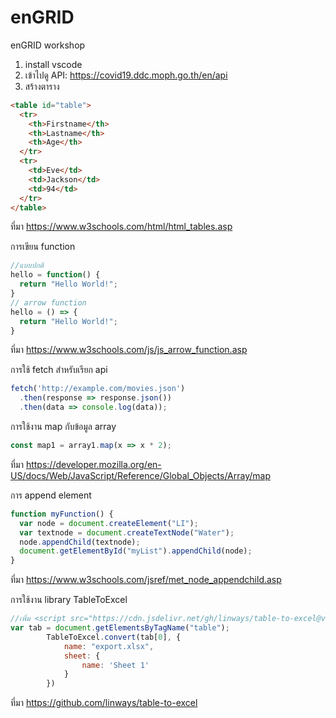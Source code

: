 # enGRID
enGRID workshop
1. install vscode
2. เข้าไปดู API: https://covid19.ddc.moph.go.th/en/api
3. สร้างตาราง
```html
<table id="table">
  <tr>
    <th>Firstname</th>
    <th>Lastname</th>
    <th>Age</th>
  </tr>
  <tr>
    <td>Eve</td>
    <td>Jackson</td>
    <td>94</td>
  </tr>
</table>
```
ที่มา https://www.w3schools.com/html/html_tables.asp

การเขียน function
```js
//แบบปกติ
hello = function() {
  return "Hello World!";
}
// arrow function
hello = () => {
  return "Hello World!";
}
```
ที่มา https://www.w3schools.com/js/js_arrow_function.asp

การใช้ fetch สำหรับเรียก api 
```js
fetch('http://example.com/movies.json')
  .then(response => response.json())
  .then(data => console.log(data));
```
การใช้งาน map กับข้อมูล array
```js
const map1 = array1.map(x => x * 2);
```
ที่มา https://developer.mozilla.org/en-US/docs/Web/JavaScript/Reference/Global_Objects/Array/map

การ append element
```js
function myFunction() {
  var node = document.createElement("LI");
  var textnode = document.createTextNode("Water");
  node.appendChild(textnode);
  document.getElementById("myList").appendChild(node);
}
```
ที่มา https://www.w3schools.com/jsref/met_node_appendchild.asp

การใช้งาน library TableToExcel
```js
//เพิ่ม <script src="https://cdn.jsdelivr.net/gh/linways/table-to-excel@v1.0.4/dist/tableToExcel.js"></script>
var tab = document.getElementsByTagName("table");
        TableToExcel.convert(tab[0], {
            name: "export.xlsx",
            sheet: {
                name: 'Sheet 1'
            }
        })
```
ที่มา https://github.com/linways/table-to-excel